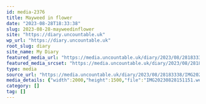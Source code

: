 ```yaml
---
id: media-2376
title: Mayweed in flower
date: "2023-08-28T18:33:38"
slug: 2023-08-28-mayweedinflower
site: "https://diary.uncountable.uk"
wp_url: "https://diary.uncountable.uk"
root_slug: diary
site_name: My Diary
featured_media_url: "https://media.uncountable.uk/diary/2023/08/28183338/IMG20230828151151.webp"
featured_media_srcset: "https://media.uncountable.uk/diary/2023/08/28183338/IMG20230828151151-300x225.webp 300w, https://media.uncountable.uk/diary/2023/08/28183338/IMG20230828151151-1024x768.webp 1024w, https://media.uncountable.uk/diary/2023/08/28183338/IMG20230828151151-150x150.webp 150w, https://media.uncountable.uk/diary/2023/08/28183338/IMG20230828151151-640x480.webp 640w, https://media.uncountable.uk/diary/2023/08/28183338/IMG20230828151151.webp 2000w"
type: media
source_url: "https://media.uncountable.uk/diary/2023/08/28183338/IMG20230828151151.webp"
media_details: {"width":2000,"height":1500,"file":"IMG20230828151151.webp","filesize":196768,"sizes":{"medium":{"file":"IMG20230828151151-300x225.webp","width":300,"height":225,"filesize":31598,"mime_type":"image/webp","source_url":"https://media.uncountable.uk/diary/2023/08/28183338/IMG20230828151151-300x225.webp"},"large":{"file":"IMG20230828151151-1024x768.webp","width":1024,"height":768,"filesize":213874,"mime_type":"image/webp","source_url":"https://media.uncountable.uk/diary/2023/08/28183338/IMG20230828151151-1024x768.webp"},"thumbnail":{"file":"IMG20230828151151-150x150.webp","width":150,"height":150,"filesize":11626,"mime_type":"image/webp","source_url":"https://media.uncountable.uk/diary/2023/08/28183338/IMG20230828151151-150x150.webp"},"mobwidth":{"file":"IMG20230828151151-640x480.webp","width":640,"height":480,"filesize":110434,"mime_type":"image/webp","source_url":"https://media.uncountable.uk/diary/2023/08/28183338/IMG20230828151151-640x480.webp"},"full":{"file":"IMG20230828151151.webp","width":2000,"height":1500,"mime_type":"image/webp","source_url":"https://media.uncountable.uk/diary/2023/08/28183338/IMG20230828151151.webp"}},"image_meta":{"aperture":"0","credit":"","camera":"","caption":"","created_timestamp":"0","copyright":"","focal_length":"0","iso":"0","shutter_speed":"0","title":"","orientation":"0","keywords":[]}}
category: []
tag: []
---
```


